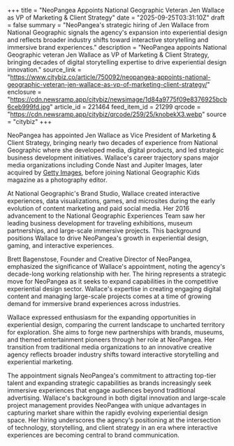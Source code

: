 +++
title = "NeoPangea Appoints National Geographic Veteran Jen Wallace as VP of Marketing & Client Strategy"
date = "2025-09-25T03:31:10Z"
draft = false
summary = "NeoPangea's strategic hiring of Jen Wallace from National Geographic signals the agency's expansion into experiential design and reflects broader industry shifts toward interactive storytelling and immersive brand experiences."
description = "NeoPangea appoints National Geographic veteran Jen Wallace as VP of Marketing & Client Strategy, bringing decades of digital storytelling expertise to drive experiential design innovation."
source_link = "https://www.citybiz.co/article/750092/neopangea-appoints-national-geographic-veteran-jen-wallace-as-vp-of-marketing-client-strategy/"
enclosure = "https://cdn.newsramp.app/citybiz/newsimage/1d84a9775f09e8376925bcb6ceb999fd.jpg"
article_id = 221464
feed_item_id = 21299
qrcode = "https://cdn.newsramp.app/citybiz/qrcode/259/25/knobekX3.webp"
source = "citybiz"
+++

<p>NeoPangea has appointed Jen Wallace as Vice President of Marketing & Client Strategy, bringing nearly two decades of experience from National Geographic where she developed media, digital products, and led strategic business development initiatives. Wallace's career trajectory spans major media organizations including Conde Nast and Jupiter Images, later acquired by <a href="https://www.gettyimages.com" rel="nofollow" target="_blank">Getty Images</a>, before joining National Geographic Kids magazine as a photography editor.</p><p>At National Geographic's Brand Studio, Wallace created interactive experiences, data visualizations, games, and microsites during the early evolution of content marketing and paid social media. Her 2016 advancement to the National Geographic Experiences Team saw her leading business development for traveling exhibitions, museum partnerships, and large-scale immersive projects. This background positions Wallace to drive NeoPangea's growth in experiential design, gaming, and interactive experiences.</p><p>Brett Bagenstose, Founder and Creative Director of NeoPangea, emphasized the significance of Wallace's appointment, noting the agency's decade-long working relationship with her. The hiring represents a strategic move for NeoPangea as it seeks to expand capabilities in the competitive experiential design sector. Wallace's expertise in creating engaging digital content and managing large-scale projects comes at a time of growing demand for immersive brand experiences across industries.</p><p>Wallace expressed enthusiasm for the expanding opportunities in experiential design, comparing the current landscape to uncharted territory for exploration. She aims to forge new partnerships with brands, museums, and themed entertainment pioneers through her role at NeoPangea. Her transition from traditional media organizations to an innovative creative agency reflects broader industry shifts toward interactive storytelling and experiential marketing.</p><p>The appointment signals NeoPangea's commitment to attracting top-tier talent and expanding strategic capabilities as brands increasingly seek immersive experiences that engage audiences beyond traditional advertising. Wallace's background in both digital innovation and large-scale project management provides NeoPangea with unique advantages in capturing market share within the rapidly evolving experiential design space. Her hiring underscores the agency's positioning at the intersection of technology, storytelling, and client strategy in an era where interactive experiences are becoming central to brand communication.</p>
